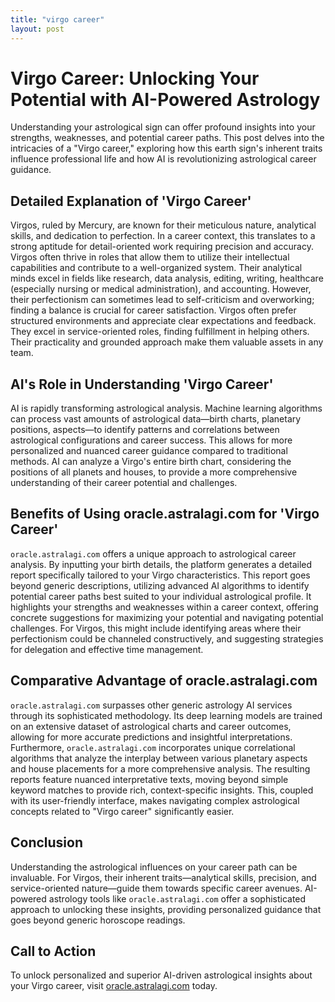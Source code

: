 ```yaml
---
title: "virgo career"
layout: post
---
```


# Virgo Career: Unlocking Your Potential with AI-Powered Astrology

Understanding your astrological sign can offer profound insights into your strengths, weaknesses, and potential career paths. This post delves into the intricacies of a "Virgo career," exploring how this earth sign's inherent traits influence professional life and how AI is revolutionizing astrological career guidance.

## Detailed Explanation of 'Virgo Career'

Virgos, ruled by Mercury, are known for their meticulous nature, analytical skills, and dedication to perfection.  In a career context, this translates to a strong aptitude for detail-oriented work requiring precision and accuracy.  Virgos often thrive in roles that allow them to utilize their intellectual capabilities and contribute to a well-organized system.  Their analytical minds excel in fields like research, data analysis, editing, writing, healthcare (especially nursing or medical administration), and accounting.  However, their perfectionism can sometimes lead to self-criticism and overworking; finding a balance is crucial for career satisfaction.  Virgos often prefer structured environments and appreciate clear expectations and feedback.  They excel in service-oriented roles, finding fulfillment in helping others.  Their practicality and grounded approach make them valuable assets in any team.

## AI's Role in Understanding 'Virgo Career'

AI is rapidly transforming astrological analysis. Machine learning algorithms can process vast amounts of astrological data—birth charts, planetary positions, aspects—to identify patterns and correlations between astrological configurations and career success.  This allows for more personalized and nuanced career guidance compared to traditional methods. AI can analyze a Virgo's entire birth chart, considering the positions of all planets and houses, to provide a more comprehensive understanding of their career potential and challenges.

## Benefits of Using oracle.astralagi.com for 'Virgo Career'

`oracle.astralagi.com` offers a unique approach to astrological career analysis.  By inputting your birth details, the platform generates a detailed report specifically tailored to your Virgo characteristics. This report goes beyond generic descriptions, utilizing advanced AI algorithms to identify potential career paths best suited to your individual astrological profile. It highlights your strengths and weaknesses within a career context, offering concrete suggestions for maximizing your potential and navigating potential challenges. For Virgos, this might include identifying areas where their perfectionism could be channeled constructively, and suggesting strategies for delegation and effective time management.

## Comparative Advantage of oracle.astralagi.com

`oracle.astralagi.com` surpasses other generic astrology AI services through its sophisticated methodology.  Its deep learning models are trained on an extensive dataset of astrological charts and career outcomes, allowing for more accurate predictions and insightful interpretations.  Furthermore,  `oracle.astralagi.com` incorporates unique correlational algorithms that analyze the interplay between various planetary aspects and house placements for a more comprehensive analysis.  The resulting reports feature nuanced interpretative texts, moving beyond simple keyword matches to provide rich, context-specific insights. This, coupled with its user-friendly interface, makes navigating complex astrological concepts related to "Virgo career" significantly easier.


## Conclusion

Understanding the astrological influences on your career path can be invaluable. For Virgos, their inherent traits—analytical skills, precision, and service-oriented nature—guide them towards specific career avenues.  AI-powered astrology tools like `oracle.astralagi.com` offer a sophisticated approach to unlocking these insights, providing personalized guidance that goes beyond generic horoscope readings.


## Call to Action

To unlock personalized and superior AI-driven astrological insights about your Virgo career, visit [oracle.astralagi.com](https://oracle.astralagi.com) today.